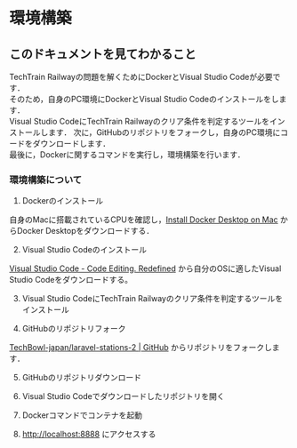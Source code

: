 # 環境構築

## このドキュメントを見てわかること

TechTrain Railwayの問題を解くためにDockerとVisual Studio Codeが必要です．  
そのため，自身のPC環境にDockerとVisual Studio Codeのインストールをします．  
Visual Studio CodeにTechTrain Railwayのクリア条件を判定するツールをインストールします．
次に，GitHubのリポジトリをフォークし，自身のPC環境にコードをダウンロードします．  
最後に，Dockerに関するコマンドを実行し，環境構築を行います．

### 環境構築について

1. Dockerのインストール

自身のMacに搭載されているCPUを確認し，[Install Docker Desktop on Mac](https://docs.docker.com/desktop/install/mac-install/) からDocker Desktopをダウンロードする．

2. Visual Studio Codeのインストール

[Visual Studio Code - Code Editing. Redefined](https://code.visualstudio.com/) から自分のOSに適したVisual Studio Codeをダウンロードする。

3. Visual Studio CodeにTechTrain Railwayのクリア条件を判定するツールをインストール

4. GitHubのリポジトリフォーク

[TechBowl-japan/laravel-stations-2 | GitHub](https://github.com/TechBowl-japan/laravel-stations-2) からリポジトリをフォークします．

5. GitHubのリポジトリダウンロード

6. Visual Studio Codeでダウンロードしたリポジトリを開く

7. Dockerコマンドでコンテナを起動

8. [http://localhost:8888](http://localhost:8888) にアクセスする